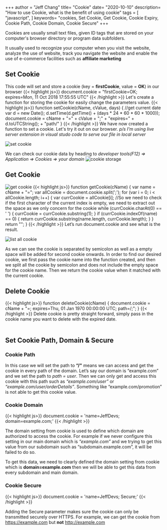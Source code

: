 +++
author = "Jeff Chang"
title= "Cookie" 
date= "2020-10-10"
description= "How to use Cookie, what is the benefit of using cookie" 
tags = [
  "javascript",
]
keywords= "cookies, Set Cookie, Get Cookie, Cookie Expiry, Cookie Path, Cookie Domain, Cookie Secure"
+++

Cookies are usually small text files, given ID tags that are stored on your computer's browser directory or program data subfolders.

It usually used to recognize your computer when you visit the website, analyze the use of website, track you navigate the website and enable the use of e-commerce facilities such as **affiliate marketing**

## Set Cookie
This code will set and store a cookie (key = **firstCookie**, value = **OK**) in our browser
{{< highlight js>}}
document.cookie = "firstCookie=OK; expires=Mon, 11 Oct 2018 17:55:55 UTC"
{{< /highlight >}}
Let's create a function for storing the cookie for easily change the parameters value.
{{< highlight js>}}
function setCookie(cName, cValue, days) {
    //get current date
    var d = new Date();
    d.setTime(d.getTime() + (days * 24 * 60 * 60 * 1000));
    document.cookie = cName + "=" + cValue + ";" + "expires=" + d.toUTCString(); + "path/"
}
{{< /highlight >}}
We have now created a function to set a cookie. Let's try it out on our browser. *p/s I'm using live server extension in visual studo code to serve our file in local server*

![set cookie](/images/cookie1.JPG)

We can check our cookie data by heading to *developer tools(F12) => Application => Cookies => your domain*
![cookie storage](/images/cookie2.JPG)

## Get Cookie
![get cookie](/images/cookie3.JPG)
{{< highlight js>}}
function getCookie(cName) {
    var name = cName + "=";
    var allCookie = document.cookie.split(';');
    for (var i = 0; i < allCookie.length; i++) {
        var currCookie = allCookie[i];
        //So we need to check if the first character of the current index is empty, we need to extract out the space as we only concern for the cookie
        while (currCookie.charAt(0) == ' ') {
            currCookie = currCookie.substring(1);
        }
        if (currCookie.indexOf(name) == 0) {
            return currCookie.substring(name.length, currCookie.length);
        }
    }
    return "";
}
{{< /highlight >}}
Let’s run document.cookie and see what is the result.

![list all cookie](/images/cookie4.JPG)

As we can see the cookie is separated by semicolon as well as a empty space will be added for second cookie onwards. In order to find our desired cookie, we first pass the cookie name into the function created, and then we split all the cookie by semicolon and does not include the empty space for the cookie name. Then we return the cookie value when it matched with the current cookie.

<h2>Delete Cookie</h2>
{{< highlight js>}}
function deleteCookie(cName) {
    document.cookie = cName + "=; expires=Thu, 01 Jan 1970 00:00:00 UTC; path=/;";
}
{{< /highlight >}}
Delete cookie is pretty straight forward, simply pass in the cookie name you want to delete with the expired date.
<br/>
<br>

## Set Cookie Path, Domain & Secure
<h3>Cookie Path</h3>

In this case we will set the path to **“/"** means we can access and get the cookie in every path of the domain. Let’s say our domain is “example.com” and we set the path to *path = user*. Then we can only get and access this cookie with this path such as  *“example.com/user”* or *“example.com/user/orderDetails”*. Something like “example.com/promotion” is not able to get this cookie value.

<h3>Cookie Domain</h3>
{{< highlight js>}}
document.cookie = 'name=JeffDevs; domain=example.com;'
{{< /highlight >}}

The domain setting from cookie is used to define which domain are authorized to access the cookie. For example if we never configure this setting in our main domain which is *“example.com”* and we trying to get this value from our subdomain such as “subdomain.example.com”, it will be failed to do so.

To get this data, we need to clearly defined the domain setting from cookie which is **domain=example.com** then we will be able to get this data from every subdomain and main domain.

<h3>Cookie Secure</h3>
{{< highlight js>}}
document.cookie = 'name=JeffDevs; Secure;'
{{< /highlight >}}

Adding the Secure parameter makes sure the cookie can only be transmitted securely over HTTPS. For example, we can get the cookie from https://example.com but **not** http://example.com